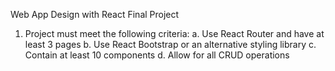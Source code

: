 Web App Design with React Final Project

1.	Project must meet the following criteria:
  a.	Use React Router and have at least 3 pages
  b.	Use React Bootstrap or an alternative styling library
  c.	Contain at least 10 components
  d.	Allow for all CRUD operations
